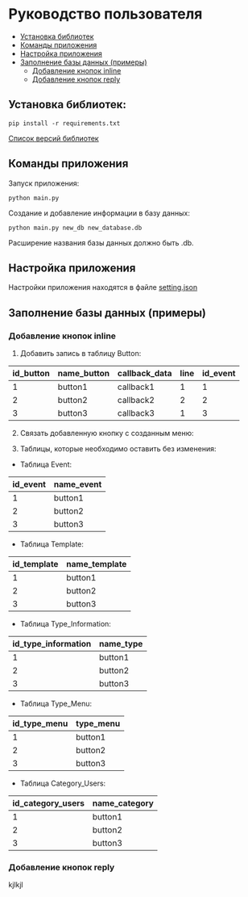# Руководство пользователя
* [Установка библиотек](#установка-библиотек)
* [Команды приложения](#команды-приложения)
* [Настройка приложения](#настройка-приложения)
* [Заполнение базы данных (примеры)](#заполнение-базы-данных-примеры)
  * [Добавление кнопок inline](#добавление-кнопок-inline)
  * [Добавление кнопок reply](#добавление-кнопок-reply)

 

## Установка библиотек:
`
pip install -r requirements.txt
`

[Список версий библиотек](../requirements.txt)

## Команды приложения

Запуск приложения:

`
python main.py
`

Создание и добавление информации в базу данных:

`
python main.py new_db new_database.db
`

Расширение названия базы данных должно быть .db.

## Настройка приложения
Настройки приложения находятся в файле [setting.json](../setting.json)

## Заполнение базы данных (примеры)
### Добавление кнопок inline
1. Добавить запись в таблицу Button:
 
| id_button     | name_button | callback_data | line | id_event |
|---------------|-------------|---------------|------|----------|
| 1             | button1     | callback1     | 1    | 1        |
| 2             | button2     | callback2     | 2    | 2        |
| 3             | button3     | callback3     | 1    | 3        |

2. Связать добавленную кнопку с созданным меню:

3. Таблицы, которые необходимо оставить без изменения:
   
 - Таблица Event:
 
 | id_event | name_event |  
 |----------|------------|
 | 1        | button1    |
 | 2        | button2    |
 | 3        | button3    | 

 - Таблица Template:
 
 | id_template | name_template |  
 |----------|------------|
 | 1        | button1    |
 | 2        | button2    |
 | 3        | button3    | 

 - Таблица Type_Information:
 
 | id_type_information | name_type |  
 |----------|------------|
 | 1        | button1    |
 | 2        | button2    |
 | 3        | button3    | 

 - Таблица Type_Menu:
 
 | id_type_menu | type_menu |  
 |----------|------------|
 | 1        | button1    |
 | 2        | button2    |
 | 3        | button3    | 

 - Таблица Category_Users:
 
 | id_category_users | name_category |  
 |----------|------------|
 | 1        | button1    |
 | 2        | button2    |
 | 3        | button3    | 

### Добавление кнопок reply
kjlkjl








